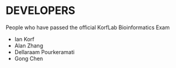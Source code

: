 DEVELOPERS
==========

People who have passed the official KorfLab Bioinformatics Exam

+ Ian Korf
+ Alan Zhang
+ Dellaraam Pourkeramati
+ Gong Chen
